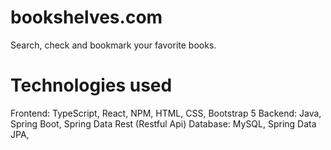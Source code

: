 # bookshelves.com
Search, check and bookmark your favorite books.

# Technologies used
Frontend: TypeScript, React, NPM, HTML, CSS, Bootstrap 5
Backend: Java, Spring Boot, Spring Data Rest (Restful Api) 
Database: MySQL, Spring Data JPA,
